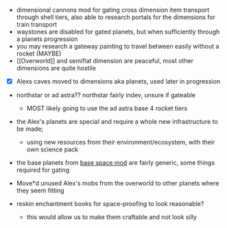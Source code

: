 - dimensional cannons mod for gating cross dimension item transport through shell tiers, also able to research portals for the dimensions for train transport
- waystones are disabled for gated planets, but when sufficiently through a planets progression
- you may research a gateway painting to travel between easily without a rocket (MAYBE)
- [[Overworld]] and semiflat dimension are peaceful, most other dimensions are quite hostile
- [x] Alexs caves moved to dimensions aka planets, used later in progression
- northstar or ad astra?? northstar fairly indev, unsure if gateable
	- MOST likely going to use the ad astra base 4 rocket tiers
- the Alex's planets are special and require a whole new infrastructure to be made;
	- using new resources from their environment/ecosystem, with their own science pack
- the base planets from [base space mod](Ad%20Astra) are fairly generic, some things required for gating
- Move\*d unused Alex's mobs from the overworld to other planets where they seem fitting

- reskin enchantment books for space-proofing to look reasonable?
	- this would allow us to make them craftable and not look silly